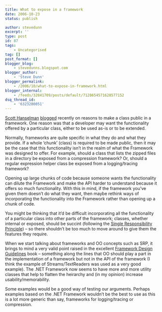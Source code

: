 ```yaml
---
title: What to expose in a framework
date: 2006-10-23
status: publish

author: stevedunn
excerpt: ''
type: post
id: 87
tags:
    - Uncategorised
tag: []
post_format: []
blogger_blog:
    - stevedunns.blogspot.com
blogger_author:
    - 'Steve Dunn'
blogger_permalink:
    - /2006/10/what-to-expose-in-framework.html
blogger_internal:
    - /feeds/32841709/posts/default/7128654571628577152
dsq_thread_id:
    - '6323280051'
---
```

[Scott Hanselman](http://www.hanselman.com/) [blogged](http://www.hanselman.com/blog/IsThereAGoodReasonToMarkAClassPublic.aspx) recently on reasons to make a class public in a framework. One reason was that a developer may want the functionality offered by a particular class, either to be used as-is or to be extended.

Normally, frameworks are quite specific in what they do and what they provide. If a whole ‘chunk’ (class) is required to be made public, then it may be the case that this functionality isn’t in the realm of what the Framework was designed to offer. For example, should a class that lists the zipped files in a directory be exposed from a compression framework? Or, should a regular expression helper class be exposed from a logging/tracing framework?

Opening up large chunks of code because someone wants the functionality can dilute the Framework and make the API harder to understand because it offers so much functionality. With this in mind, if the framework you’ve given them doesn’t do what they want, then maybe rethink ways of incorporating the functionality into the Framework rather than opening up a chunk of code.

You might be thinking that it’d be difficult incorporating all the functionality of a particular class into other parts of the framework; classes, whether internal or exposed, should be succint (following the [Single Responsibility Principle](http://en.wikipedia.org/wiki/Single_responsibility_principle)) – so there shouldn’t be too much to move around to give them the features they require.

When we start talking about frameworks and OO concepts such as SRP, it brings to mind a very valid point raised in the excellent [Framework Design Guidelines](http://www.amazon.com/Framework-Design-Guidelines-Conventions-Development/dp/0321246756) book – something along the lines that OO should play a part in the implementation of a framework but not in the API of the framework (I think the example of Streams/TextReaders was used as a very good example). The .NET Framework now seems to have more and more utility classes that help to flatten the heirarchy and (in my opinion) increase usability/memorability.

Some examples would be a good way of testing our arguments. Perhaps examples based on the .NET Framework wouldn’t be the best to use as this is a lot more generic than say, frameworks for logging/tracing or compression.